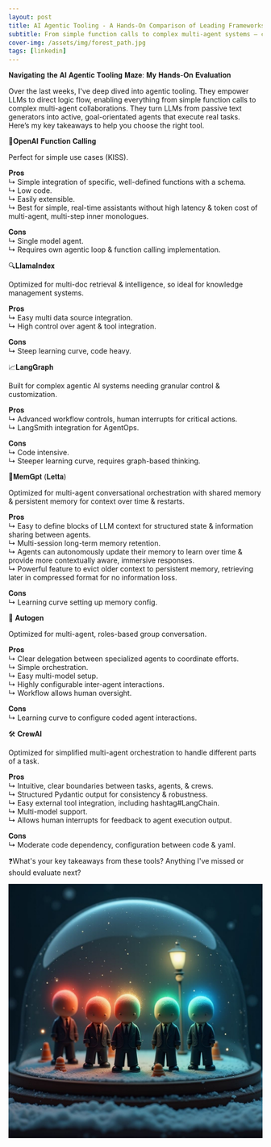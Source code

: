 ```yaml
---
layout: post
title: AI Agentic Tooling - A Hands-On Comparison of Leading Frameworks
subtitle: From simple function calls to complex multi-agent systems — choosing the right tool for your AI workflow
cover-img: /assets/img/forest_path.jpg
tags: [linkedin]
---
```

<!-- Original LinkedIn post: https://www.linkedin.com/posts/activity-7277424128813400064-cO0X -->

𝐍𝐚𝐯𝐢𝐠𝐚𝐭𝐢𝐧𝐠 𝐭𝐡𝐞 𝐀𝐈 𝐀𝐠𝐞𝐧𝐭𝐢𝐜 𝐓𝐨𝐨𝐥𝐢𝐧𝐠 𝐌𝐚𝐳𝐞: 𝐌𝐲 𝐇𝐚𝐧𝐝𝐬-𝐎𝐧 𝐄𝐯𝐚𝐥𝐮𝐚𝐭𝐢𝐨𝐧

Over the last weeks, I've deep dived into agentic tooling. They empower LLMs to direct logic flow, enabling everything from simple function calls to complex multi-agent collaborations. They turn LLMs from passive text generators into active, goal-orientated agents that execute real tasks. Here’s my key takeaways to help you choose the right tool.

🔧𝐎𝐩𝐞𝐧𝐀𝐈 𝐅𝐮𝐧𝐜𝐭𝐢𝐨𝐧 𝐂𝐚𝐥𝐥𝐢𝐧𝐠

Perfect for simple use cases (KISS).  

𝐏𝐫𝐨𝐬  
↳ Simple integration of specific, well-defined functions with a schema.  
↳ Low code.  
↳ Easily extensible.  
↳ Best for simple, real-time assistants without high latency & token cost of multi-agent, multi-step inner monologues.  

𝐂𝐨𝐧𝐬  
↳ Single model agent.  
↳ Requires own agentic loop & function calling implementation.  

🔍𝐋𝐥𝐚𝐦𝐚𝐈𝐧𝐝𝐞𝐱

Optimized for multi-doc retrieval & intelligence, so ideal for knowledge management systems.  

𝐏𝐫𝐨𝐬  
↳ Easy multi data source integration.  
↳ High control over agent & tool integration.  

𝐂𝐨𝐧𝐬  
↳ Steep learning curve, code heavy.

📈𝐋𝐚𝐧𝐠𝐆𝐫𝐚𝐩𝐡

Built for complex agentic AI systems needing granular control & customization.  

𝐏𝐫𝐨𝐬  
↳ Advanced workflow controls, human interrupts for critical actions.  
↳ LangSmith integration for AgentOps.  

𝐂𝐨𝐧𝐬  
↳ Code intensive.  
↳ Steeper learning curve, requires graph-based thinking.  

🧠𝐌𝐞𝐦𝐆𝐩𝐭 (𝐋𝐞𝐭𝐭𝐚)

Optimized for multi-agent conversational orchestration with shared memory & persistent memory for context over time & restarts.  

𝐏𝐫𝐨𝐬  
↳ Easy to define blocks of LLM context for structured state & information sharing between agents.  
↳ Multi-session long-term memory retention.  
↳ Agents can autonomously update their memory to learn over time & provide more contextually aware, immersive responses.  
↳ Powerful feature to evict older context to persistent memory, retrieving later in compressed format for no information loss.  

𝐂𝐨𝐧𝐬  
↳ Learning curve setting up memory config.  

🤖 𝐀𝐮𝐭𝐨𝐠𝐞𝐧

Optimized for multi-agent, roles-based group conversation.  

𝐏𝐫𝐨𝐬  
↳ Clear delegation between specialized agents to coordinate efforts.  
↳ Simple orchestration.  
↳ Easy multi-model setup.  
↳ Highly configurable inter-agent interactions.  
↳ Workflow allows human oversight.  

𝐂𝐨𝐧𝐬  
↳ Learning curve to configure coded agent interactions. 

🛠️ 𝐂𝐫𝐞𝐰𝐀𝐈

Optimized for simplified multi-agent orchestration to handle different parts of a task.  

𝐏𝐫𝐨𝐬  
↳ Intuitive, clear boundaries between tasks, agents, & crews.  
↳ Structured Pydantic output for consistency & robustness.  
↳ Easy external tool integration, including hashtag#LangChain.  
↳ Multi-model support.  
↳ Allows human interrupts for feedback to agent execution output.  

𝐂𝐨𝐧𝐬  
↳ Moderate code dependency, configuration between code & yaml.

❓What's your key takeaways from these tools? Anything I've missed or should evaluate next?

![](../assets/img/agentic-frameworks.jpg)